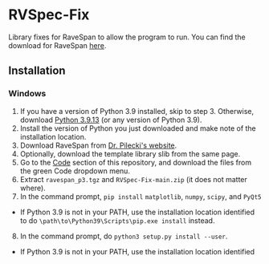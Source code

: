 # RVSpec-Fix
Library fixes for RaveSpan to allow the program to run.
You can find the download for RaveSpan [here](https://users.camk.edu.pl/pilecki/ravespan/?page=download).

## Installation
### Windows
1. If you have a version of Python 3.9 installed, skip to step 3. Otherwise, download [Python 3.9.13](https://www.python.org/downloads/release/python-3913/) (or any version of Python 3.9).
2. Install the version of Python you just downloaded and make note of the installation location.
3. Download RaveSpan from [Dr. Pilecki's website](https://users.camk.edu.pl/pilecki/ravespan/?page=download).
4. Optionally, download the template library slib from the same page.
5. Go to the [Code](https://github.com/emastrac/RVSpec-Fix) section of this repository, and download the files from the green Code dropdown menu.
6. Extract `ravespan_p3.tgz` and `RVSpec-Fix-main.zip` (it does not matter where).
7. In the command prompt, `pip install` `matplotlib`, `numpy`, `scipy`, and `PyQt5`
* If Python 3.9 is not in your PATH, use the installation location identified to do `\path\to\Python39\Scripts\pip.exe install` instead.
8. In the command prompt, do `python3 setup.py install --user`.
* If Python 3.9 is not in your PATH, use the installation location identified 
